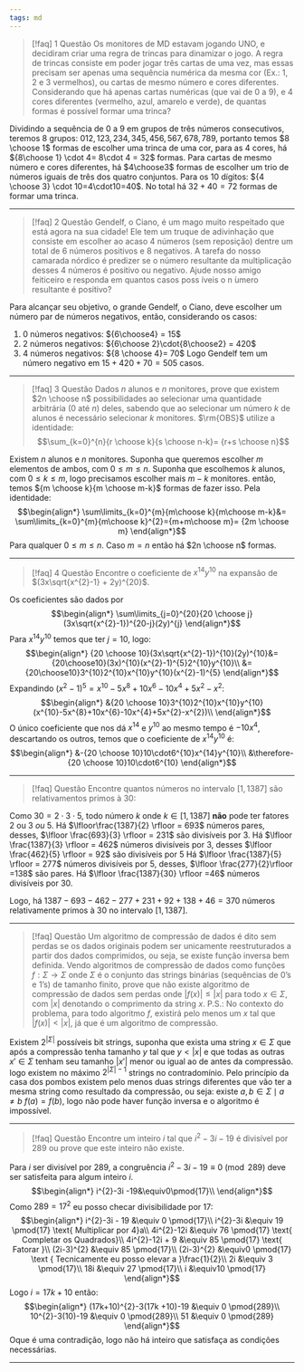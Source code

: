 ```yaml
---
tags: md
---
```

> [!faq] 1 Questão
> Os monitores de MD estavam jogando UNO, e decidiram criar uma regra de trincas para dinamizar o jogo. A regra de trincas consiste em poder jogar três cartas de uma vez, mas essas precisam ser apenas uma sequência numérica da mesma cor (Ex.: 1, 2 e 3 vermelhos), ou cartas de mesmo número e cores diferentes. Considerando que há apenas cartas numéricas (que vai de 0 a 9), e 4 cores  diferentes (vermelho, azul, amarelo e verde), de quantas formas  é possível formar uma trinca?
>

Dividindo a sequência de $0$ a $9$ em grupos de três números consecutivos, teremos $8$ grupos: $012,123,234,345,456,567,678,789$, portanto temos $8 \choose 1$ formas de escolher uma trinca de uma cor, para as $4$ cores, há ${8\choose 1} \cdot 4= 8\cdot 4 = 32$ formas. Para cartas de mesmo número e cores diferentes, há $4\choose3$ formas de escolher um trio de números iguais de três dos quatro conjuntos. Para os $10$ dígitos: ${4 \choose 3} \cdot 10=4\cdot10=40$. No total há $32+40=72$ formas de formar uma trinca.
___

> [!faq] 2 Questão
> Gendelf, o Ciano, é um mago muito respeitado que está agora na sua cidade! Ele tem um truque de adivinhação que consiste em escolher ao acaso 4 números (sem reposição) dentre um total de 6 números positivos e 8 negativos. A tarefa do nosso camarada nórdico é predizer se o número resultante da multiplicação desses 4 números é positivo ou negativo. Ajude nosso amigo feiticeiro e responda em quantos casos poss ́ıveis o n ́umero resultante é positivo?

Para alcançar seu objetivo, o grande Gendelf, o Ciano, deve escolher um número par de números negativos, então, considerando os casos:
1. $0$ números negativos: ${6\choose4} = 15$
2. $2$ números negativos: ${6\choose 2}\cdot{8\choose2} = 420$
3. $4$ números negativos: ${8 \choose 4}= 70$
Logo Gendelf tem um número negativo em $15+420+70=505$ casos.
___
> [!faq] 3 Questão
> Dados $n$ alunos e $n$ monitores, prove que existem $2n \choose n$ possibilidades ao selecionar uma quantidade arbitrária ($0$ até $n$) deles, sabendo que ao selecionar um número $k$ de alunos é necessário selecionar $k$ monitores. $\rm{OBS}$ utilize a identidade:
> $$\sum_{k=0}^{n}{r \choose k}{s \choose n-k}= {r+s \choose n}$$

Existem $n$ alunos e $n$ monitores. Suponha que queremos escolher $m$ elementos de ambos, com $0 \le m \le n$. Suponha que escolhemos $k$ alunos, com $0 \le k\le m$, logo precisamos escolher mais $m-k$ monitores. então, temos ${m \choose k}{m \choose m-k}$ formas de fazer isso. Pela identidade:
$$\begin{align*}
\sum\limits_{k=0}^{m}{m\choose k}{m\choose m-k}&= \sum\limits_{k=0}^{m}{m\choose k}^{2}={m+m\choose m}= {2m \choose m}
\end{align*}$$
Para qualquer $0 \le m \le n$. Caso $m=n$ então há $2n \choose n$ formas.
___
> [!faq] 4 Questão
> Encontre o coeficiente de $x^{14}y^{10}$ na expansão de $(3x\sqrt{x^{2}-1} + 2y)^{20}$.

Os coeficientes são dados por $$\begin{align*}
\sum\limits_{j=0}^{20}{20 \choose j}(3x\sqrt{x^{2}-1})^{20-j}(2y)^{j}
\end{align*}$$
Para $x^{14}y^{10}$ temos que ter $j=10$, logo:
$$\begin{align*}
{20 \choose 10}(3x\sqrt{x^{2}-1})^{10}(2y)^{10}&= {20\choose10}(3x)^{10}(x^{2}-1)^{5}2^{10}y^{10}\\
&= {20\choose10}3^{10}2^{10}x^{10}y^{10}(x^{2}-1)^{5}
\end{align*}$$
Expandindo $(x^{2}-1)^{5} = x^{10}-5x^{8}+10x^{6}-10x^{4}+5x^{2}-x^{2}$:
$$\begin{align*}
&{20 \choose 10}3^{10}2^{10}x^{10}y^{10}(x^{10}-5x^{8}+10x^{6}-10x^{4}+5x^{2}-x^{2})\\
\end{align*}$$
O único coeficiente que nos dá $x^{14}$ e $y^{10}$ ao mesmo tempo é $-10x^{4}$, descartando os outros, temos que o coeficiente de $x^{14}y^{10}$ é:
$$\begin{align*}
&-{20 \choose 10}10\cdot6^{10}x^{14}y^{10}\\
&\therefore-{20 \choose 10}10\cdot6^{10}
\end{align*}$$
  ___
> [!faq] Questão
> Encontre quantos números no intervalo $[1, 1387]$ são relativamentos primos à $30$:
> 

Como $30 = 2\cdot3\cdot5$, todo número $k$ onde $k\in [1,1387]$ **não** pode ter fatores $2$ ou $3$ $ou$ 5.
Há $\lfloor\frac{1387}{2} \rfloor = 693$ números pares, desses, $\lfloor \frac{693}{3} \rfloor = 231$ são divisíveis por $3$. 
Há $\lfloor \frac{1387}{3} \rfloor = 462$ números divisíveis por $3$, desses $\lfloor \frac{462}{5} \rfloor = 92$ são divisíveis por $5$
Há $\lfloor \frac{1387}{5} \rfloor = 277$ números divisíveis por $5$, desses, $\lfloor \frac{277}{2}\rfloor =138$ são pares.
Há $\lfloor \frac{1387}{30} \rfloor =46$ números divisíveis por $30$.

Logo, há $1387 - 693 - 462 - 277  + 231 + 92 + 138 + 46 = 370$ números relativamente primos à $30$ no intervalo $[1, 1387]$.
___
> [!faq] Questão
> Um algoritmo de compressão de dados é dito sem perdas se os dados originais podem ser unicamente reestruturados a partir dos dados comprimidos, ou seja, se existe função inversa bem definida. Vendo algoritmos de compressão de dados como funções $f:\Sigma \rightarrow \Sigma$ onde $\Sigma$  é o conjunto das strings binárias (sequências de 0’s e 1’s) de tamanho finito, prove que não existe algoritmo de compressão de dados sem perdas onde $|f(x)| ≤ |x|$ para todo $x \in \Sigma$, com $|x|$ denotando o comprimento da string $x$. P.S.: No contexto do problema, para todo algoritmo $f$, existirá pelo menos um $x$ tal que $|f(x)| < |x|$, já que é um algoritmo de compressão.

Existem $2^{|\Sigma|}$ possíveis bit strings, suponha que exista uma string $x \in \Sigma$ que após a compressão tenha tamanho $y$ tal que $y \lt |x|$ e que todas as outras $x' \in \Sigma$ tenham seu tamanho $|x'|$ menor ou igual ao de antes da compressão. logo existem no máximo $2^{|\Sigma|-1}$ strings no contradomínio. Pelo princípio da casa dos pombos existem pelo menos duas strings diferentes que vão ter a mesma string como resultado da compressão, ou seja: existe $a,b\in \Sigma \mid a\ne b$  $f(a)=f(b)$,  logo não pode haver função inversa e o algoritmo é impossível.
___
> [!faq] Questão
> Encontre um inteiro $i$ tal que $i^{2} - 3i - 19$ é divisível por $289$ ou prove que este inteiro não existe.

Para $i$ ser divisível por $289$, a congruência $i^{2}-3i-19\equiv 0 \pmod{289}$ deve ser satisfeita para algum inteiro $i$.
$$\begin{align*}
i^{2}-3i -19&\equiv0\pmod{17}\\
\end{align*}$$
Como $289 = 17^{2}$ eu posso checar divisibilidade por $17$:
$$\begin{align*}
i^{2}-3i - 19 &\equiv 0 \pmod{17}\\
i^{2}-3i &\equiv 19 \pmod{17} \text{ Multiplicar por 4}a\\
4i^{2}-12i &\equiv 76 \pmod{17} \text{ Completar os Quadrados}\\
4i^{2}-12i + 9 &\equiv 85 \pmod{17} \text{ Fatorar }\\
(2i-3)^{2} &\equiv 85 \pmod{17}\\
(2i-3)^{2} &\equiv0 \pmod{17} \text { Tecnicamente eu posso elevar a }\frac{1}{2}\\
2i &\equiv 3 \pmod{17}\\
18i &\equiv 27 \pmod{17}\\
i &\equiv10 \pmod{17}
\end{align*}$$
Logo $i = 17k + 10$ então:
$$\begin{align*}
(17k+10)^{2}-3(17k +10)-19 &\equiv 0 \pmod{289}\\
10^{2}-3(10)-19 &\equiv 0 \pmod{289}\\
51 &\equiv 0 \pmod{289}
\end{align*}$$
Oque é uma contradição, logo não há inteiro que satisfaça as condições necessárias.
___

